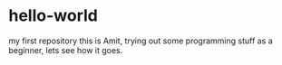# hello-world
my first repository
this is Amit, trying out some programming stuff as a beginner, lets see how it goes. 
